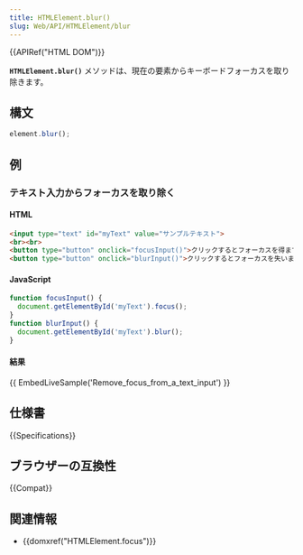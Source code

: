 ```yaml
---
title: HTMLElement.blur()
slug: Web/API/HTMLElement/blur
---
```


{{APIRef("HTML DOM")}}

**`HTMLElement.blur()`** メソッドは、現在の要素からキーボードフォーカスを取り除きます。

## 構文

```js
element.blur();
```

## 例

### テキスト入力からフォーカスを取り除く

#### HTML

```html
<input type="text" id="myText" value="サンプルテキスト">
<br><br>
<button type="button" onclick="focusInput()">クリックするとフォーカスを得ます</button>
<button type="button" onclick="blurInput()">クリックするとフォーカスを失います</button>
```

#### JavaScript

```js
function focusInput() {
  document.getElementById('myText').focus();
}
function blurInput() {
  document.getElementById('myText').blur();
}
```

#### 結果

{{ EmbedLiveSample('Remove_focus_from_a_text_input') }}

## 仕様書

{{Specifications}}

## ブラウザーの互換性

{{Compat}}

## 関連情報

- {{domxref("HTMLElement.focus")}}
